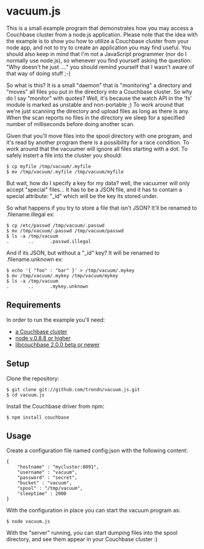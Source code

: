 # vacuum.js

This is a small example program that demonstrates how you may access a
Couchbase cluster from a node.js application. Please note that the
idea with the example is to show you how to utilize a Couchbase
cluster from your node app, and not to try to create an application
you may find useful. You should also keep in mind that I'm not a
JavaScript programmer (nor do I normally use node.js), so whenever you
find yourself asking the question: "Why doesn't he just ...." you
should remind yourself that I wasn't aware of that way of doing
stuff ;-)

So what is this? It is a small "daemon" that is "monitoring" a
directory and "moves" all files you put in the directory into a
Couchbase cluster. So why do I say "monitor" with quotes? Well, it's
because the watch API in the 'fs' module is marked as unstable and
non-portable ;) To work around that we're just scanning the directory
and upload files as long as there is any. When the scan reports no
files in the directory we sleep for a specified number of milliseconds
before doing another scan.

Given that you'll move files into the spool directory with one
program, and it's read by another program there is a possibility for a
race condition. To work around that the vacuumer will ignore all files
starting with a dot. To safely instert a file into the cluster you
should:

    $ cp myfile /tmp/vacuum/.myfile
    $ mv /tmp/vacuum/.myfile /tmp/vacuum/myfile

But wait, how do I specify a key for my data? well, the vacuumer will
only accept "special" files... It has to be a JSON file, and it has to
contain a special attribute: "_id" which will be the key its stored
under.

So what happens if you try to store a file that isn't JSON? It'll be
renamed to .filename.illegal ex:

    $ cp /etc/passwd /tmp/vacuum/.passwd
    $ mv /tmp/vacuum/.passwd /tmp/vacuum/passwd
    $ ls -a /tmp/vacuum
    .		..		.passwd.illegal

And if its JSON, but without a "_id" key? It will be renamed to
.filename.unknown ex:

    $ echo '{ "foo" : "bar" }' > /tmp/vacuum/.mykey
    $ mv /tmp/vacuum/.mykey /tmp/vacuum/mykey
    $ ls -a /tmp/vacuum
    .		..		.mykey.unknown

## Requirements

In order to run the example you'll need:

* [a Couchbase cluster](http://www.couchbase.com/download)
* [node v.0.8.8 or higher](http://nodejs.org/download)
* [libcouchbase 2.0.0 beta or newer](http://packages.couchbase.com/clients/c/libcouchbase-2.0.0beta.tar.gz)

## Setup

Clone the repository:

    $ git clone git://github.com/trondn/vacuum.js.git
    $ cd vacuum.js

Install the Couchbase driver from npm:

    $ npm install couchbase

## Usage

Create a configuration file named config.json with the following content:

    {
        "hostname" : "mycluster:8091",
        "username" : "vacuum",
        "password" : "secret",
        "bucket" : "vacuum",
        "spool" : "/tmp/vacuum",
        "sleeptime" : 2000
    }

With the configuration in place you can start the vacuum program as:

    $ node vacuum.js

With the "server" running, you can start dumping files into the spool
directory, and see them appear in your Couchbase cluster :)
